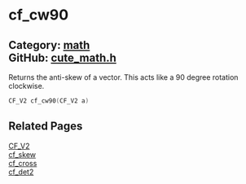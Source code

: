[](../header.md ':include')

# cf_cw90

Category: [math](/api_reference?id=math)  
GitHub: [cute_math.h](https://github.com/RandyGaul/cute_framework/blob/master/include/cute_math.h)  
---

Returns the anti-skew of a vector. This acts like a 90 degree rotation clockwise.

```cpp
CF_V2 cf_cw90(CF_V2 a)
```

## Related Pages

[CF_V2](/math/cf_v2.md)  
[cf_skew](/math/cf_skew.md)  
[cf_cross](/math/cf_cross.md)  
[cf_det2](/math/cf_det2.md)  
